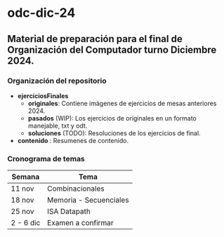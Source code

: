 # odc-dic-24

## Material de preparación para el final de Organización del Computador turno Diciembre 2024.

### Organización del repositorio

- **ejerciciosFinales**
    - **originales**: Contiene imágenes de ejercicios de mesas anteriores 2024.
    - **pasados** (WIP): Los ejercicios de originales en un formato manejable, txt y odt.
    - **soluciones** (TODO): Resoluciones de los ejercicios de final.
- **contenido** : Resumenes de contenido.

### Cronograma de temas

| Semana    |   Tema                 |
|-----------|------------------------|
| 11 nov    | Combinacionales        |
| 18 nov    | Memoria - Secuenciales |
| 25 nov    | ISA Datapath           |
| 2 - 6 dic | Examen a confirmar     |

